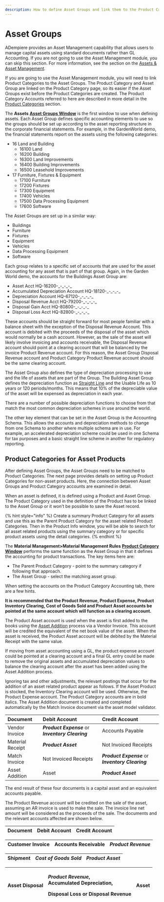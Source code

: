 ```yaml
---
description: How to define Asset Groups and link them to the Product Categories
---
```


# Asset Groups

ADempiere provides an Asset Management capability that allows users to manage capital assets using standard documents rather than GL Accounting. If you are not going to use the Asset Management module, you can skip this section. For more information, see the section on the [Assets & Asset Management](../../assets-and-asset-management.md).

If you are going to use the Asset Management module, you will need to link Product Categories to the Asset Groups. The Product Category and Asset Group are linked on the Product Category page, so its easier if the Asset Groups exist before the Product Categories are created. The Product Category Accounts referred to here are described in more detail in the [Product Categories](product-categories.md) section.

The **Assets** [**Asset Groups Window**](http://wiki.adempiere.net/index.php?title=ManPageW_Asset_Groups&action=edit&redlink=1) is the first window to use when defining assets. Each Asset Group defines specific accounting elements to use so the groups should be set up according to the asset reporting structure in the corporate financial statements. For example, in the GardenWorld demo, the financial statements report on the assets using the following categories:

* 16 Land and Building
  * 16100 Land
  * 16200 Building
  * 16300 Land Improvements
  * 16400 Building Improvements
  * 16500 Leasehold Improvements
* 17 Furniture, Fixtures & Equipment
  * 17100 Furniture
  * 17200 Fixtures
  * 17300 Equipment
  * 17400 Vehicles
  * 17500 Data Processing Equipment
  * 17600 Software

The Asset Groups are set up in a similar way:

* Buildings
* Furniture
* Fixtures
* Equipment
* Vehicles
* Data Processing Equipment
* Software

Each group relates to a specific set of accounts that are used for the asset accounting for any asset that is part of that group. Again, in the Garden World demo, the accounts for the Buildings Asset Group are:

* Asset Acct HQ-16200-\_-\_-\_-\_
* Accumulated Depreciation Account HQ-18120-\_-\_-\_-\_
* Depreciation Account HQ-67120-\_-\_-\_-\_
* Disposal Revenue Acct HQ-79200-\_-\_-\_-\_
* Disposal Gain Acct HQ-80800-\_-\_-\_-\_
* Disposal Loss Acct HQ-82800-\_-\_-\_-\_

These accounts should be straight forward for most people familiar with a balance sheet with the exception of the Disposal Revenue Account. This account is debited with the proceeds of the disposal of the asset which would normally be a cash account. However, as the sale of the asset will likely involve invoicing and accounts receivable, the Disposal Revenue account should point at a clearing account that will be balanced by the invoice Product Revenue account. For this reason, the Asset Group Disposal Revenue account and Product Category Product Revenue account should be the same clearing account.

The Asset Group also defines the type of depreciation processing to use and the life of assets that are part of the Group. The Building Asset Group defines the depreciation function as [Straight Line](http://wiki.adempiere.net/Accounting_of_Assets#Straight_Line_Method) and the Usable Life as 10 years or 120 periods/months. This means that 10% of the depreciable value of the asset will be expensed as depreciation in each year.

There are a number of possible depreciation functions to choose from that match the most common depreciation schemes in use around the world.

The other key element that can be set in the Asset Group is the Accounting Schema. This allows the accounts and depreciation methods to change from one Schema to another where multiple schema are in use. For example, an accelerated depreciation scheme could be used in one Schema for tax purposes and a basic straight line scheme in another for regulatory reporting.

## Product Categories for Asset Products

After defining Asset Groups, the Asset Groups need to be matched to Product Categories. The next page provides details on setting up Product Categories for non-asset products. Here, the connection between Asset Groups and Product Category accounts are examined in detail.

When an asset is defined, it is defined using a Product and Asset Group. The Product Category used in the definition of the Product has to be linked to the Asset Group or it won't be possible to save the Asset record.

{% hint style="info" %}
Create a summary Product Category for all assets and use this as the Parent Product Category for the asset related Product Categories. Then in the Product Info window, you will be able to search for all asset related products using the summary category or for specific product assets using the detail categories.
{% endhint %}

The **Material Management&gt;Material Management Rules** [**Product Category Window**](http://wiki.adempiere.net/ManPageW_ProductCategory) performs the same function as the Asset Group in that it defines the accounting for product transactions. The key items here are:

* The Parent Product Category - point to the summary category if following that approach.
* The Asset Group - select the matching asset group.

When setting the accounts on the Product Category Accounting tab, there are a few hints.

**It is recommended that the Product Revenue, Product Expense, Product Inventory Clearing, Cost of Goods Sold and Product Asset accounts be pointed at the same account which will function as a clearing account.**

The Product Asset account is used when the asset is first added to the books using the [Asset Addition](../../assets-and-asset-management.md#adding-assets) process via a Vendor Invoice. This account will be credited the equivalent of the net book value of the asset. When the asset is received, the Product Asset account will be debited by the Material Receipt with the same value.

If moving from asset accounting using a GL, the product expense account could be pointed at a clearing account and a final GL entry could be made to remove the original assets and accumulated depreciation values to balance the clearing account after the asset has been added using the Asset Addition process.

Ignoring tax and other adjustments, the relevant postings that occur for the addition of an asset related product appear as follows. If the Asset Product is stocked, the Inventory Clearing account will be used. Otherwise, the Product Expense account. The Product Category accounts are in bold italics. The Asset Addition document is created and completed automatically by the Match Invoice document via the asset model validator.

| Document | Debit Account | Credit Account |
| :--- | :--- | :--- |
| Vendor Invoice | _**Product Expense**_ or _**Inventory Clearing**_ | Accounts Payable |
| Material Receipt | _**Product Asset**_ | Not Invoiced Receipts |
| Match Invoice | Not Invoiced Receipts | _**Product Expense**_ or _**Inventory Clearing**_ |
| Asset Addition | Asset | _**Product Asset**_ |

The end result of these four documents is a capital asset and an equivalent accounts payable.

The Product Revenue account will be credited on the sale of the asset, assuming an AR invoice is used to make the sale. The invoice line net amount will be considered as the proceeds of the sale. The documents and the relevant accounts affected are shown below.

| Document | Debit Account | Credit Account |
| :--- | :--- | :--- |


| Customer Invoice | Accounts Receivable | _**Product Revenue**_ |
| :--- | :--- | :--- |


| Shipment | _**Cost of Goods Sold**_ | _**Product Asset**_ |
| :--- | :--- | :--- |


<table>
  <thead>
    <tr>
      <th style="text-align:left">Asset Disposal</th>
      <th style="text-align:left">
        <p><em><b>Product Revenue</b></em>,
          <br />Accumulated Depreciation,</p>
        <p>Disposal Loss or Disposal Revenue</p>
      </th>
      <th style="text-align:left">Asset</th>
    </tr>
  </thead>
  <tbody></tbody>
</table>

